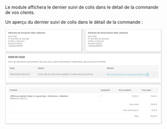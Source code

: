 Le module affichera le dernier suivi de colis dans le détail de la commande de vos clients.

Un aperçu du dernier suivi de colis dans le détail de la commande :

![Suivi côté client](/../_media/suivi-front.png)
